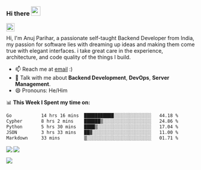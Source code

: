 ### Hi there <img src="https://i.giphy.com/media/hvRJCLFzcasrR4ia7z/giphy.webp" width="25px">

<a href="https://www.linkedin.com/in/anujpflash/">
  <img align="left" alt="Bear's's LinkedIN" width="22px" src="https://content.linkedin.com/content/dam/me/business/en-us/amp/xbu/linkedin-revised-brand-guidelines/in-logo/fg/brand-inlogo-download-fg-dsk-v01.png/jcr:content/renditions/brand-inlogo-download-fg-dsk-v01-2x.png" />
</a>
<br />

Hi, I'm Anuj Parihar, a passionate self-taught Backend Developer from India, my passion for software lies with dreaming up ideas and making them come true with elegant interfaces. i take great care in the experience, architecture, and code quality of the things I build.

- 📫 Reach me at [email](mailto:anuj@anujp.dev) :)
- 💬 Talk with me about **Backend Development**, **DevOps**, **Server Management**.
- 😄 Pronouns: He/Him

📊 **This Week I Spent my time on:**
<!--START_SECTION:waka-->

```txt
Go           14 hrs 16 mins  ███████████░░░░░░░░░░░░░░   44.18 %
Cypher       8 hrs 2 mins    ██████▒░░░░░░░░░░░░░░░░░░   24.86 %
Python       5 hrs 30 mins   ████▒░░░░░░░░░░░░░░░░░░░░   17.04 %
JSON         3 hrs 33 mins   ██▓░░░░░░░░░░░░░░░░░░░░░░   11.00 %
Markdown     33 mins         ▒░░░░░░░░░░░░░░░░░░░░░░░░   01.71 %
```

<!--END_SECTION:waka-->


<a href="https://github.com/BearTS">
  <img align="left" src="http://github-readme-streak-stats.herokuapp.com/?user=bearts&theme=bear" />
  <img src="https://github-readme-stats.vercel.app/api?username=bearts&count_private=true&show_icons=true&theme=bear" />
</a>


![](https://hit.yhype.me/github/profile?user_id=65192718)
